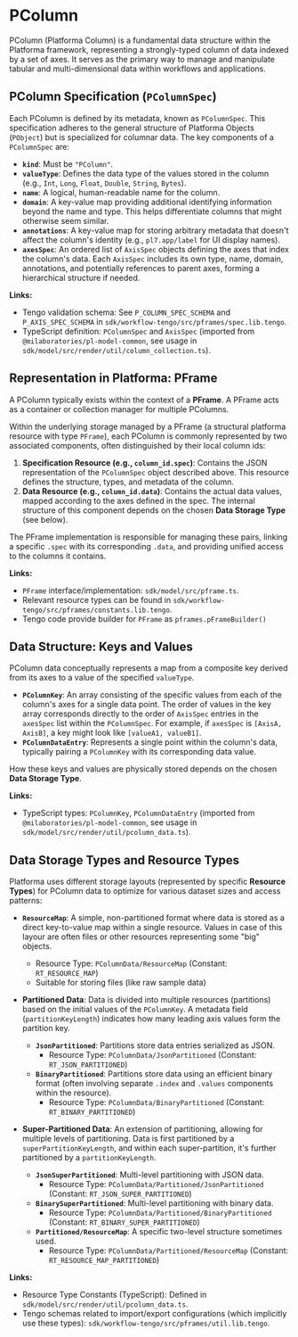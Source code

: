# PColumn

PColumn (Platforma Column) is a fundamental data structure within the Platforma framework, representing a strongly-typed column of data indexed by a set of axes. It serves as the primary way to manage and manipulate tabular and multi-dimensional data within workflows and applications.

## PColumn Specification (`PColumnSpec`)

Each PColumn is defined by its metadata, known as `PColumnSpec`. This specification adheres to the general structure of Platforma Objects (`PObject`) but is specialized for columnar data. The key components of a `PColumnSpec` are:

*   **`kind`**: Must be `"PColumn"`.
*   **`valueType`**: Defines the data type of the values stored in the column (e.g., `Int`, `Long`, `Float`, `Double`, `String`, `Bytes`).
*   **`name`**: A logical, human-readable name for the column.
*   **`domain`**: A key-value map providing additional identifying information beyond the name and type. This helps differentiate columns that might otherwise seem similar.
*   **`annotations`**: A key-value map for storing arbitrary metadata that doesn't affect the column's identity (e.g., `pl7.app/label` for UI display names).
*   **`axesSpec`**: An ordered list of `AxisSpec` objects defining the axes that index the column's data. Each `AxisSpec` includes its own type, name, domain, annotations, and potentially references to parent axes, forming a hierarchical structure if needed.

**Links:**
*   Tengo validation schema: See `P_COLUMN_SPEC_SCHEMA` and `P_AXIS_SPEC_SCHEMA` in `sdk/workflow-tengo/src/pframes/spec.lib.tengo`.
*   TypeScript definition: `PColumnSpec` and `AxisSpec` (imported from `@milaboratories/pl-model-common`, see usage in `sdk/model/src/render/util/column_collection.ts`).

## Representation in Platforma: PFrame

A PColumn typically exists within the context of a **PFrame**. A PFrame acts as a container or collection manager for multiple PColumns.

Within the underlying storage managed by a PFrame (a structural platforma resource with type `PFrame`), each PColumn is commonly represented by two associated components, often distinguished by their local column ids:

1.  **Specification Resource (e.g., `column_id.spec`)**: Contains the JSON representation of the `PColumnSpec` object described above. This resource defines the structure, types, and metadata of the column.
2.  **Data Resource (e.g., `column_id.data`)**: Contains the actual data values, mapped according to the axes defined in the spec. The internal structure of this component depends on the chosen **Data Storage Type** (see below).

The PFrame implementation is responsible for managing these pairs, linking a specific `.spec` with its corresponding `.data`, and providing unified access to the columns it contains.

**Links:**
*   `PFrame` interface/implementation: `sdk/model/src/pframe.ts`.
*   Relevant resource types can be found in `sdk/workflow-tengo/src/pframes/constants.lib.tengo`.
*   Tengo code provide builder for `PFrame` as `pframes.pFrameBuilder()`

## Data Structure: Keys and Values

PColumn data conceptually represents a map from a composite key derived from its axes to a value of the specified `valueType`.

*   **`PColumnKey`**: An array consisting of the specific values from each of the column's axes for a single data point. The order of values in the key array corresponds directly to the order of `AxisSpec` entries in the `axesSpec` list within the `PColumnSpec`. For example, if `axesSpec` is `[AxisA, AxisB]`, a key might look like `[valueA1, valueB1]`.
*   **`PColumnDataEntry`**: Represents a single point within the column's data, typically pairing a `PColumnKey` with its corresponding data value.

How these keys and values are physically stored depends on the chosen **Data Storage Type**.

**Links:**
*   TypeScript types: `PColumnKey`, `PColumnDataEntry` (imported from `@milaboratories/pl-model-common`, see usage in `sdk/model/src/render/util/pcolumn_data.ts`).

## Data Storage Types and Resource Types

Platforma uses different storage layouts (represented by specific **Resource Types**) for PColumn data to optimize for various dataset sizes and access patterns:

*   **`ResourceMap`**: A simple, non-partitioned format where data is stored as a direct key-to-value map within a single resource. Values in case of this layour are often files or other resources representing some "big" objects.
    *   Resource Type: `PColumnData/ResourceMap` (Constant: `RT_RESOURCE_MAP`)
    *   Suitable for storing files (like raw sample data)

*   **Partitioned Data**: Data is divided into multiple resources (partitions) based on the initial values of the `PColumnKey`. A metadata field (`partitionKeyLength`) indicates how many leading axis values form the partition key.
    *   **`JsonPartitioned`**: Partitions store data entries serialized as JSON.
        *   Resource Type: `PColumnData/JsonPartitioned` (Constant: `RT_JSON_PARTITIONED`)
    *   **`BinaryPartitioned`**: Partitions store data using an efficient binary format (often involving separate `.index` and `.values` components within the resource).
        *   Resource Type: `PColumnData/BinaryPartitioned` (Constant: `RT_BINARY_PARTITIONED`)

*   **Super-Partitioned Data**: An extension of partitioning, allowing for multiple levels of partitioning. Data is first partitioned by a `superPartitionKeyLength`, and within each super-partition, it's further partitioned by a `partitionKeyLength`.
    *   **`JsonSuperPartitioned`**: Multi-level partitioning with JSON data.
        *   Resource Type: `PColumnData/Partitioned/JsonPartitioned` (Constant: `RT_JSON_SUPER_PARTITIONED`)
    *   **`BinarySuperPartitioned`**: Multi-level partitioning with binary data.
        *   Resource Type: `PColumnData/Partitioned/BinaryPartitioned` (Constant: `RT_BINARY_SUPER_PARTITIONED`)
    *   **`Partitioned/ResourceMap`**: A specific two-level structure sometimes used.
        *   Resource Type: `PColumnData/Partitioned/ResourceMap` (Constant: `RT_RESOURCE_MAP_PARTITIONED`)

**Links:**
*   Resource Type Constants (TypeScript): Defined in `sdk/model/src/render/util/pcolumn_data.ts`.
*   Tengo schemas related to import/export configurations (which implicitly use these types): `sdk/workflow-tengo/src/pframes/util.lib.tengo`.
